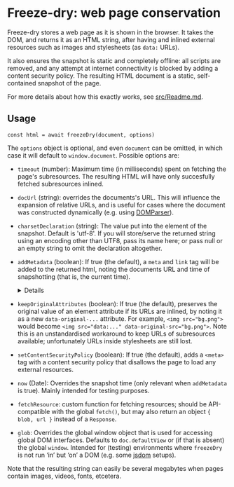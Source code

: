 # Freeze-dry: web page conservation

Freeze-dry stores a web page as it is shown in the browser. It takes the DOM, and returns it as an
HTML string, after having and inlined external resources such as images and stylesheets (as `data:`
URLs).

It also ensures the snapshot is static and completely offline: all scripts are removed, and any
attempt at internet connectivity is blocked by adding a content security policy. The resulting HTML
document is a static, self-contained snapshot of the page.

For more details about how this exactly works, see [src/Readme.md](src/Readme.md).

## Usage

    const html = await freezeDry(document, options)

The `options` object is optional, and even `document` can be omitted, in which case it will default
to `window.document`. Possible options are:
- `timeout` (number): Maximum time (in milliseconds) spent on fetching the page's subresources. The
  resulting HTML will have only succesfully fetched subresources inlined.
- `docUrl` (string): overrides the documents's URL. This will influence the expansion of relative
  URLs, and is useful for cases where the document was constructed dynamically (e.g. using
  [DOMParser][]).
- `charsetDeclaration` (string): The value put into the <meta charset="…"> element of the snapshot.
   Default is 'utf-8'. If you will store/serve the returned string using an encoding other than
   UTF8, pass its name here; or pass null or an empty string to omit the declaration altogether.
- `addMetadata` (boolean): If true (the default), a `meta` and `link` tag will be added to the
  returned html, noting the documents URL and time of snapshotting (that is, the current time).
  <details>

  The meta data mimics the HTTP headers defined for the [Memento][] protocol. The added headers look
  like so:

      <meta http-equiv="Memento-Datetime" content="Sat, 18 Aug 2018 18:02:20 GMT">
      <link rel="original" href="https://example.com/main/page.html">

  </details>

- `keepOriginalAttributes` (boolean): If true (the default), preserves the original value of an
  element attribute if its URLs are inlined, by noting it as a new `data-original-...` attribute.
  For example, `<img src="bg.png">` would become `<img src="data:..." data-original-src="bg.png">`.
  Note this is an unstandardised workaround to keep URLs of subresources available; unfortunately
  URLs inside stylesheets are still lost.
- `setContentSecurityPolicy` (boolean): If true (the default), adds a `<meta>` tag with a content
  security policy that disallows the page to load any external resources.
- `now` (Date): Overrides the snapshot time (only relevant when `addMetadata` is true). Mainly
  intended for testing purposes.
- `fetchResource`: custom function for fetching resources; should be API-compatible with the global
  `fetch()`, but may also return an object `{ blob, url }` instead of a `Response`.
- `glob`: Overrides the global window object that is used for accessing global DOM interfaces.
  Defaults to `doc.defaultView` or (if that is absent) the global `window`. Intended for (testing)
  environments where `freezeDry` is not run ‘in’ but ‘on’ a DOM (e.g. some [jsdom][] setups).

Note that the resulting string can easily be several megabytes when pages contain images, videos,
fonts, etcetera.


[DOMParser]: https://developer.mozilla.org/en-US/docs/Web/API/DOMParser
[Memento]: https://tools.ietf.org/html/rfc7089
[jsdom]: https://github.com/jsdom/jsdom/
